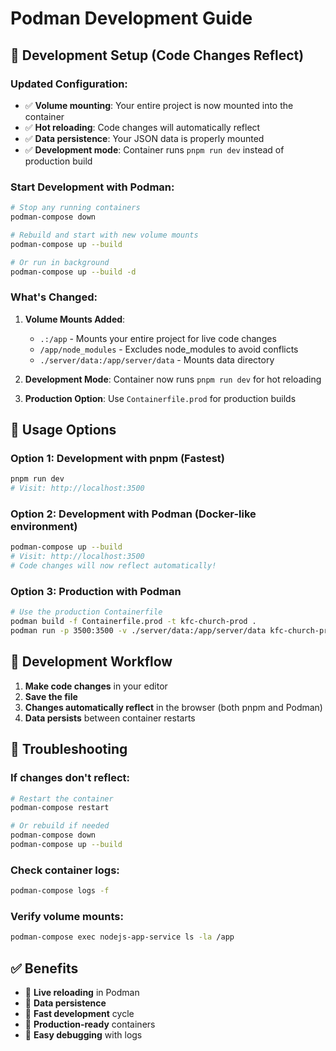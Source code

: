 # Podman Development Guide

## 🔧 Development Setup (Code Changes Reflect)

### Updated Configuration:
- ✅ **Volume mounting**: Your entire project is now mounted into the container
- ✅ **Hot reloading**: Code changes will automatically reflect
- ✅ **Data persistence**: Your JSON data is properly mounted
- ✅ **Development mode**: Container runs `pnpm run dev` instead of production build

### Start Development with Podman:
```bash
# Stop any running containers
podman-compose down

# Rebuild and start with new volume mounts
podman-compose up --build

# Or run in background
podman-compose up --build -d
```

### What's Changed:
1. **Volume Mounts Added**:
   - `.:/app` - Mounts your entire project for live code changes
   - `/app/node_modules` - Excludes node_modules to avoid conflicts
   - `./server/data:/app/server/data` - Mounts data directory

2. **Development Mode**: Container now runs `pnpm run dev` for hot reloading

3. **Production Option**: Use `Containerfile.prod` for production builds

## 🚀 Usage Options

### Option 1: Development with pnpm (Fastest)
```bash
pnpm run dev
# Visit: http://localhost:3500
```

### Option 2: Development with Podman (Docker-like environment)
```bash
podman-compose up --build
# Visit: http://localhost:3500
# Code changes will now reflect automatically!
```

### Option 3: Production with Podman
```bash
# Use the production Containerfile
podman build -f Containerfile.prod -t kfc-church-prod .
podman run -p 3500:3500 -v ./server/data:/app/server/data kfc-church-prod
```

## 🔄 Development Workflow

1. **Make code changes** in your editor
2. **Save the file**
3. **Changes automatically reflect** in the browser (both pnpm and Podman)
4. **Data persists** between container restarts

## 🐛 Troubleshooting

### If changes don't reflect:
```bash
# Restart the container
podman-compose restart

# Or rebuild if needed
podman-compose down
podman-compose up --build
```

### Check container logs:
```bash
podman-compose logs -f
```

### Verify volume mounts:
```bash
podman-compose exec nodejs-app-service ls -la /app
```

## ✅ Benefits
- 🔄 **Live reloading** in Podman
- 💾 **Data persistence** 
- 🚀 **Fast development** cycle
- 🐳 **Production-ready** containers
- 🔧 **Easy debugging** with logs
